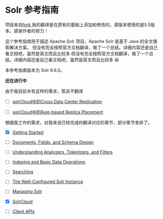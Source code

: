 # Solr 参考指南

项目来自[fork](https://github.com/liulongbiao/solr-ref-guide),我的翻译是在原有的基础上添加和修改的，源版本使用的是5.5版本。感谢作者的努力！

这个参考指南用于描述 Apache Solr 项目，Apache Solr 是基于 Java 的全文搜索解决方案。
但没有完全按照官方文档翻译，做了一个总结。详细内容还是自己看文档吧，虽然是英文而且比较多:但没有完全按照官方文档翻译，做了一个总结。详细内容还是自己看文档吧，虽然是英文而且比较多 :satisfied:

本参考指南版本为 Solr 6.6.0。

**还在进行中**

由于我目前木有这样的需求，暂且不翻译

- [ ] [solrCloud中的Cross Data Center Replication](solrcloud/CDCR.md)
- [ ] [solrCloud中的Rule-based Replica Placement](solrcloud/Rule-based_Replica_Placement.md)


根据我工作的需求，对我来说已经完成的翻译对应的章节，部分章节舍弃了。

- [X] [Getting Started](getting_started)
- [ ] [Documents, Fields, and Schema Design](documents_fields_schema)
- [ ] [Understanding Analyzers, Tokenizers, and Filters](analyzers_tokenizers_filters)
- [ ] [Indexing and Basic Data Operations](indexing)
- [ ] [Searching](searching)
- [ ] [The Well-Configured Solr Instance](config)
- [ ] [Managing Solr](manageing_solr)
- [X] [SolrCloud](solrcloud)
- [ ] [Client APIs](client_api)




